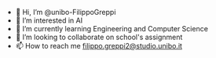 - 👋 Hi, I’m @unibo-FilippoGreppi
- 👀 I’m interested in AI
- 🌱 I’m currently learning Engineering and Computer Science
- 💞️ I’m looking to collaborate on school's assignment
- 📫 How to reach me filippo.greppi2@studio.unibo.it

<!---
unibo-FilippoGreppi/unibo-FilippoGreppi is a ✨ special ✨ repository because its `README.md` (this file) appears on your GitHub profile.
You can click the Preview link to take a look at your changes.
--->
